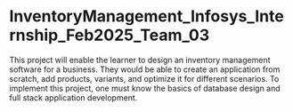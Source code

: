 # InventoryManagement_Infosys_Internship_Feb2025_Team_03
This project will enable the learner to design an inventory management software for a business. They would be able to create an application from scratch, add products, variants, and optimize it for different scenarios. To implement this project, one must know the basics of database design and full stack application development. 
